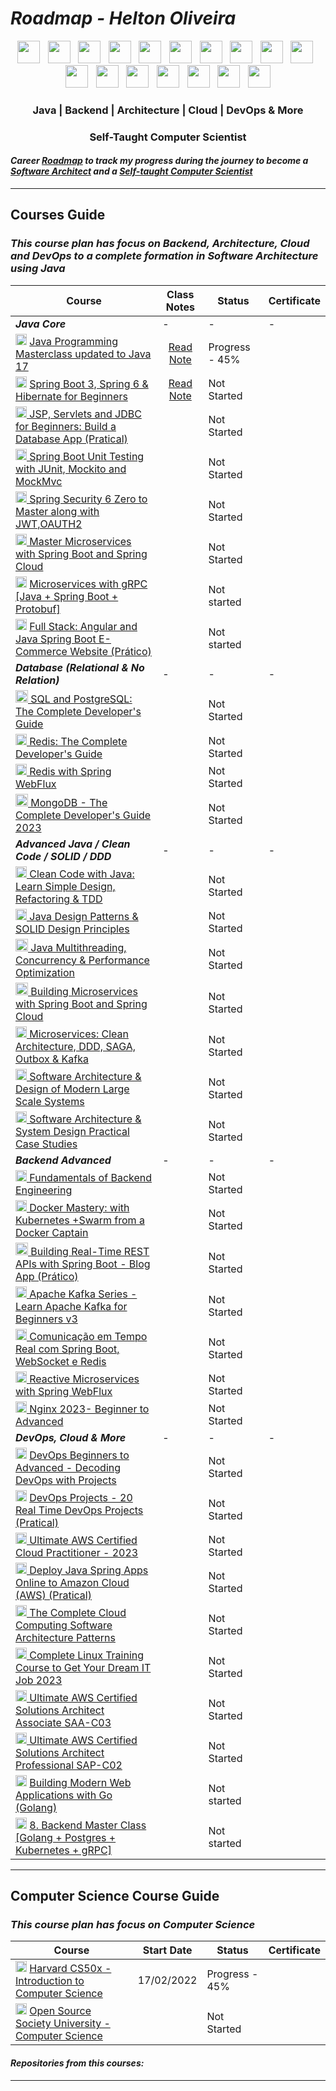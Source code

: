 # <i> Roadmap - Helton Oliveira</i>
<div align="center">
 <!-- Java -->
<img width="36px" src="https://cdn.iconscout.com/icon/free/png-256/free-java-59-1174952.png">
 <!-- Spring -->
<img width="36px" src="https://user-images.githubusercontent.com/97141987/236517831-f28fcc0c-dc30-48dd-87d5-242eb80ae867.png">
 <!-- Spring Cloud-->
<img width="36px" src="https://avatars.githubusercontent.com/u/7815877?s=200&v=4">
 <!-- PostgreSQL -->
<img width="36px" src="https://user-images.githubusercontent.com/97141987/236518046-9112d741-f706-4bdc-bebe-c1c78b411e2d.png">
 <!-- MongoDB -->
<img width="36px" src="https://user-images.githubusercontent.com/97141987/236518479-85954d99-9de3-4b63-a6f3-55ea4a7f7041.png">
 <!-- Redis -->
<img width="36px" src="https://user-images.githubusercontent.com/97141987/236518187-a1ac5dbb-4489-45be-950b-cbb798649d9c.png">
 <!-- Kafka -->
<img width="36px" src="https://openwhisk.apache.org/images/icons/icon-kafka-white-trans.png">
 <!-- RabbitMq -->
<img width="36px" src="https://user-images.githubusercontent.com/97141987/236518339-721889e1-5888-4b4d-823e-88aa104af946.png">
 <!-- Dcoker -->
<img width="36px" src="https://user-images.githubusercontent.com/97141987/236518766-e01dec6a-7c8d-4913-8f9b-167146eaba05.png">
 <!-- Kubernets -->
<img width="36px" src="https://user-images.githubusercontent.com/97141987/236518838-26206142-41d9-4a20-8c11-b2097679f0ca.png">
 <!-- AWS -->
<img width="36px" src="https://user-images.githubusercontent.com/97141987/236519009-8b7a6020-8527-4cc7-b54b-635e4db8c450.png">
 <!-- Nginx -->
<img width="36px" src="https://user-images.githubusercontent.com/97141987/236519169-f2ffa80d-95a9-4dc8-a348-8d81b4555f0e.png">
 <!-- DevOps -->
<img width="36px" src="https://user-images.githubusercontent.com/97141987/236519781-23026448-e802-4ff5-aaf3-6687c39c107a.png">
 <!-- Linux -->
<img width="36px" src="https://user-images.githubusercontent.com/97141987/236519299-0f1eff6a-c9a6-400c-958a-71957a40334b.png">
 <!-- Maven -->
<img width="36px" src="https://user-images.githubusercontent.com/97141987/236519368-4f9439e5-f988-486e-a940-d823a437d616.png">
 <!-- Jenkins -->
<img width="36px" src="https://user-images.githubusercontent.com/97141987/236519449-b44c51d2-dd69-46be-bda5-b60bc0b99f00.png">
 <!-- Go -->
<img width="36px" src="https://user-images.githubusercontent.com/97141987/236519534-10742277-af31-4010-b84e-00ed246e4ab0.png">
</div>



<div align="center">

### Java | Backend | Architecture | Cloud | DevOps & More
### Self-Taught Computer Scientist
</div>


#### <i>Career <u>Roadmap</u> to track my progress during the journey to become a <u>Software Architect</u> and a <u>Self-taught Computer Scientist</u></i>

------
<!-- 

#### <i>Repositories from this courses: <a href="https://github.com/Holiv/startse-desafio-2">Desafio 2 StartSe - Formulário</a> | <a href="https://github.com/Holiv/number-guesser-js">Number Guesser</a> | <a href="https://github.com/Holiv/modelo-portfolio-startse">Desafio 1 StartSe - Modelo Portfolio</a> | <a href="https://github.com/Holiv/convite-aniversario-js">Convite Interativo</a> | <a href="https://github.com/Holiv/login-instagram-dio">Login Instagram</a> | <a href="https://github.com/Holiv/js-beginner-counter">Counter - JS</a> | <a href="https://github.com/Holiv/js-beginner-verificador-soma">Verificador de Soma</a> |
 </i>


------ -->

## Courses Guide

### <i>This course plan has focus on Backend, Architecture, Cloud and DevOps to a complete formation in Software Architecture using Java</i>

<div align="center">

|  Course |  Class Notes | Status | Certificate |
| ------------ | ------------ | ------------ | ------------ |
|  <i><b>Java Core</b></i>  | -| - | - |
| <img width="18px" src="https://cdn.iconscout.com/icon/free/png-256/free-java-59-1174952.png"> <a href="https://www.udemy.com/course-dashboard-redirect/?course_id=533682"> Java Programming Masterclass updated to Java 17</a>  | <div align='center'><a href='#'>Read Note</a></div>  | Progress - 45%  |
| <img width="18px" src="https://user-images.githubusercontent.com/97141987/236517831-f28fcc0c-dc30-48dd-87d5-242eb80ae867.png"> <a href="https://www.udemy.com/course/spring-hibernate-tutorial/"> Spring Boot 3, Spring 6 & Hibernate for Beginners</a>  | <div align='center'><a href='#'> Read Note</a></div>  | Not Started |
| <img width="18px" src="https://user-images.githubusercontent.com/97141987/236517831-f28fcc0c-dc30-48dd-87d5-242eb80ae867.png"><a href="https://www.udemy.com/course/jsp-tutorial/"> JSP, Servlets and JDBC for Beginners: Build a Database App (Pratical) </a>   |  |  Not Started |
| <img width="18px" src="https://user-images.githubusercontent.com/97141987/236517831-f28fcc0c-dc30-48dd-87d5-242eb80ae867.png"><a href="https://www.udemy.com/course/spring-boot-unit-testing/"> Spring Boot Unit Testing with JUnit, Mockito and MockMvc</a>   |   |  Not Started |
| <img width="18px" src="https://user-images.githubusercontent.com/97141987/236517831-f28fcc0c-dc30-48dd-87d5-242eb80ae867.png"><a href="https://www.udemy.com/course/spring-security-zero-to-master/"> Spring Security 6 Zero to Master along with JWT,OAUTH2</a>   |   |  Not Started |
|  <img width="18px" src="https://user-images.githubusercontent.com/97141987/236517831-f28fcc0c-dc30-48dd-87d5-242eb80ae867.png"><a href="https://www.udemy.com/course/microservices-with-spring-boot-and-spring-cloud/"> Master Microservices with Spring Boot and Spring Cloud</a>  |   |  Not Started |
| <img width="18px" src="https://cdn.iconscout.com/icon/free/png-256/free-java-59-1174952.png"> <a href="https://www.udemy.com/course/grpc-the-complete-guide-for-java-developers/"> Microservices with gRPC [Java + Spring Boot + Protobuf]</a>  |   | Not started |
| <img width="18px" src="https://cdn.iconscout.com/icon/free/png-256/free-java-59-1174952.png"> <a href="https://www.udemy.com/course/full-stack-angular-spring-boot-tutorial/"> Full Stack: Angular and Java Spring Boot E-Commerce Website (Prático)</a>  |   | Not started |
|  <i><b>Database (Relational & No Relation) </b></i>  | -| - | - |
| <img width="20px" src="https://user-images.githubusercontent.com/97141987/236518046-9112d741-f706-4bdc-bebe-c1c78b411e2d.png"><a href="https://www.udemy.com/course/sql-and-postgresql/"> SQL and PostgreSQL: The Complete Developer's Guide</a>   |   |  Not Started |
| <img width="18px" src="https://user-images.githubusercontent.com/97141987/236518187-a1ac5dbb-4489-45be-950b-cbb798649d9c.png"><a href="https://www.udemy.com/course/redis-the-complete-developers-guide-p/"> Redis: The Complete Developer's Guide</a>   |   | Not Started  |
| <img width="18px" src="https://user-images.githubusercontent.com/97141987/236518187-a1ac5dbb-4489-45be-950b-cbb798649d9c.png"><a href="https://www.udemy.com/course/spring-webflux-redis/"> Redis with Spring WebFlux</a>   |   |  Not Started |
| <img width="20px" src="https://user-images.githubusercontent.com/97141987/236518479-85954d99-9de3-4b63-a6f3-55ea4a7f7041.png"><a href="https://www.udemy.com/course/mongodb-the-complete-developers-guide/"> MongoDB - The Complete Developer's Guide 2023 </a>   |   |  Not Started |
| <i><b>Advanced Java / Clean Code / SOLID / DDD </b></i>| -| - | - |
| <img width="18px" src="https://cdn.iconscout.com/icon/free/png-256/free-java-59-1174952.png"><a href="https://www.udemy.com/course/design-patterns-in-java-concepts-hands-on-projects/"> Clean Code with Java: Learn Simple Design, Refactoring & TDD</a>   |   | Not Started  |
| <img width="18px" src="https://cdn.iconscout.com/icon/free/png-256/free-java-59-1174952.png"><a href="https://www.udemy.com/course/design-patterns-in-java-concepts-hands-on-projects/"> Java Design Patterns & SOLID Design Principles</a>   |   | Not Started  |
| <img width="20px" src="https://cdn.iconscout.com/icon/free/png-256/free-java-59-1174952.png"><a href="https://www.udemy.com/course/java-multithreading-concurrency-performance-optimization/"> Java Multithreading, Concurrency & Performance Optimization</a>   |   |  Not Started |
| <img width="20px" src="https://avatars.githubusercontent.com/u/7815877?s=200&v=4"><a href="https://www.udemy.com/course/building-microservices-with-spring-boot-and-spring-cloud/"> Building Microservices with Spring Boot and Spring Cloud</a>   |   |  Not Started |
|  <img width="18px" src="https://cdn.iconscout.com/icon/free/png-256/free-java-59-1174952.png"><a href="https://www.udemy.com/course/microservices-clean-architecture-ddd-saga-outbox-kafka-kubernetes/">	Microservices: Clean Architecture, DDD, SAGA, Outbox & Kafka</a>  |   |  Not Started |
|  <img width="18px" src="https://cdn.iconscout.com/icon/free/png-256/free-java-59-1174952.png"><a href="https://www.udemy.com/course/software-architecture-design-of-modern-large-scale-systems/">	Software Architecture & Design of Modern Large Scale Systems</a>  |   | Not Started  |
|  <img width="18px" src="https://cdn.iconscout.com/icon/free/png-256/free-java-59-1174952.png"><a href="https://www.udemy.com/course/software-architecture-system-design-practical-case-studies/">	Software Architecture & System Design Practical Case Studies</a>  |   | Not Started  |
| <i><b>Backend Advanced </b></i>| -| - | - |
| <img width="18px" src="https://user-images.githubusercontent.com/97141987/236640408-7fcbba1d-9a7b-4319-bbf1-ab670a606d30.png"><a href="https://www.udemy.com/course/fundamentals-of-backend-communications-and-protocols"> Fundamentals of Backend Engineering</a>   |   | Not Started  |
| <img width="18px" src="https://user-images.githubusercontent.com/97141987/236518766-e01dec6a-7c8d-4913-8f9b-167146eaba05.png"><a href="https://www.udemy.com/course/docker-mastery/"> Docker Mastery: with Kubernetes +Swarm from a Docker Captain</a>   |   | Not Started  |
| <img width="20px" src="https://user-images.githubusercontent.com/97141987/236517831-f28fcc0c-dc30-48dd-87d5-242eb80ae867.png"><a href="https://www.udemy.com/course/building-real-time-rest-apis-with-spring-boot/"> Building Real-Time REST APIs with Spring Boot - Blog App (Prático)</a>   |   |  Not Started |
| <img width="18px" src="https://openwhisk.apache.org/images/icons/icon-kafka-white-trans.png"><a href="https://www.udemy.com/course/apache-kafka/"> Apache Kafka Series - Learn Apache Kafka for Beginners v3</a>   |   | Not Started  |
|  <img width="18px" src="https://user-images.githubusercontent.com/97141987/236518187-a1ac5dbb-4489-45be-950b-cbb798649d9c.png"><a href="https://www.udemy.com/course/comunicacao-em-tempo-real-com-spring-boot-websocket-e-redis/"> Comunicação em Tempo Real com Spring Boot, WebSocket e Redis</a>  |   |  Not Started |
|  <img width="18px" src="https://user-images.githubusercontent.com/97141987/236640400-25884fba-1018-4894-b5a8-c38c4cf4be09.png"><a href="https://www.udemy.com/course/spring-webflux/">	Reactive Microservices with Spring WebFlux</a>  |   | Not Started  |
|  <img width="18px" src="https://user-images.githubusercontent.com/97141987/236519169-f2ffa80d-95a9-4dc8-a348-8d81b4555f0e.png"><a href="https://www.udemy.com/course/nginx-beginner-to-advanced/">	Nginx 2023- Beginner to Advanced</a>  |   | Not Started  |
|  <i><b>DevOps, Cloud & More</b></i>  | -| - | - |
| <img width="18px" src="https://user-images.githubusercontent.com/97141987/236519781-23026448-e802-4ff5-aaf3-6687c39c107a.png"> <a href="https://www.udemy.com/course/decodingdevops/">	DevOps Beginners to Advanced - Decoding DevOps with Projects</a>  |   | Not Started |
| <img width="18px" src="https://user-images.githubusercontent.com/97141987/236519781-23026448-e802-4ff5-aaf3-6687c39c107a.png"> <a href="https://www.udemy.com/course/devopsprojects/">	DevOps Projects - 20 Real Time DevOps Projects (Pratical) </a>  |  | Not Started |
| <img width="18px" src="https://user-images.githubusercontent.com/97141987/236519009-8b7a6020-8527-4cc7-b54b-635e4db8c450.png"><a href="https://www.udemy.com/course/aws-certified-cloud-practitioner-new/">	Ultimate AWS Certified Cloud Practitioner - 2023</a>   |  |  Not Started |
| <img width="18px" src="https://user-images.githubusercontent.com/97141987/236517831-f28fcc0c-dc30-48dd-87d5-242eb80ae867.png"><a href="https://www.udemy.com/course/deploy-java-spring-apps-online/"> Deploy Java Spring Apps Online to Amazon Cloud (AWS) (Pratical)</a>   |   |  Not Started |
| <img width="18px" src="https://user-images.githubusercontent.com/97141987/236523355-16b3b6c7-a2b5-4288-a693-bbec53ea3a14.png"><a href="https://www.udemy.com/course/the-complete-cloud-computing-software-architecture-patterns/"> The Complete Cloud Computing Software Architecture Patterns</a>   |   |  Not Started |
|  <img width="18px" src="https://user-images.githubusercontent.com/97141987/236519299-0f1eff6a-c9a6-400c-958a-71957a40334b.png"><a href="https://www.udemy.com/course/complete-linux-training-course-to-get-your-dream-it-job/"> Complete Linux Training Course to Get Your Dream IT Job 2023</a>  |   |  Not Started |
| <img width="18px" src="https://user-images.githubusercontent.com/97141987/236519009-8b7a6020-8527-4cc7-b54b-635e4db8c450.png"><a href="https://www.udemy.com/course/aws-certified-solutions-architect-associate-saa-c03/">	Ultimate AWS Certified Solutions Architect Associate SAA-C03</a>   |  |  Not Started |
| <img width="18px" src="https://user-images.githubusercontent.com/97141987/236519009-8b7a6020-8527-4cc7-b54b-635e4db8c450.png"><a href="https://[www.udemy.com/course/aws-certified-solutions-architect-associate-saa-c03/](https://www.udemy.com/course/aws-solutions-architect-professional/)">	Ultimate AWS Certified Solutions Architect Professional SAP-C02</a>   |  |  Not Started |
| <img width="18px" src="https://user-images.githubusercontent.com/97141987/236519534-10742277-af31-4010-b84e-00ed246e4ab0.png"> <a href="https://www.udemy.com/course/building-modern-web-applications-with-go/"> Building Modern Web Applications with Go (Golang)</a>  |   | Not started |
| <img width="18px" src="https://user-images.githubusercontent.com/97141987/236519534-10742277-af31-4010-b84e-00ed246e4ab0.png"> <a href="https://www.udemy.com/course/backend-master-class-golang-postgresql-kubernetes/"> 8.	Backend Master Class [Golang + Postgres + Kubernetes + gRPC]</a>  |   | Not started |
</div>

------
<!-- 
### Unity testing
<div align="center">

|  Course |  Start Date | Status | Certificate |
| ------------ | ------------ | ------------ | ------------ |
| <img width="18px" src=""> <a href="https://www.udemy.com/course/javascript-unit-testing-the-practical-guide/">JavaScript Unit Testing - The Practical Guide</a>  |   |  Not Started |
| <img width="18px" src=""><a href="https://www.udemy.com/course/react-testing-library/"> Testing React with Jest and React Testing Library (RTL)</a>   |   |  Not Started |
|  <img width="18px" src=""><a href="https://www.pluralsight.com/courses/asp-dot-net-core-6-mvc-web-application-unit-testing"> Unit Testing an ASP.NET Core 6 MVC Web Application</a>  |   |  Not Started |
|  <img width="18px" src=""><a href="https://www.youtube.com/watch?v=ub3P8c87cwk&ab_channel=IAmTimCorey">  Unit Testing in C# using XUnit</a>  |   |  Not Started 
</div>

------
### SOLID Principles
<div align="center">

|  Course |  Start Date | Status | Certificate |
| ------------ | ------------ | ------------ | ------------ |
| <img width="18px" src="https://miro.medium.com/max/1400/1*XOMTPWTpDLypkp079p9XXg.png"> <a href="https://www.udemy.com/course/solid-design/">SOLID Principles: Introducing Software Architecture & Design</a>  |   |  Not Starte  |
|  <img width="18px" src=""><a href="https://www.udemy.com/course/aspnet-core-solid-and-clean-architecture-net-5-and-up/"> ASP.NET Core - SOLID and Clean Architecture (.NET 5 and Up)</a>  |   |  Not Started |

</div>

------
### .NET Microsservices
<div align="center">

|  Course |  Start Date | Status | Certificate |
| ------------ | ------------ | ------------ | ------------ |
|  <img width="18px" src=""><a href="https://www.udemy.com/course/microservices-architecture-and-implementation-on-dotnet/"> Microservices Architecture and Implementation on .NET 5)</a>  |   |  Not Started |
|  <img width="18px" src="https://cdn-icons-png.flaticon.com/512/919/919853.png"><a href="https://www.udemy.com/course/docker-kubernetes-the-practical-guide/"> Docker & Kubernetes: The Practical Guide [2022 Edition]</a>  |   |  Not Started |

</div>

------
### Game Development
<div align="center">

|  Course |  Start Date | Status | Certificate |
| ------------ | ------------ | ------------ | ------------ |
|  <img width="18px" src=""><a href="https://www.udemy.com/course/unitycourse2/"> Complete C# Unity Game Developer 3D</a>  |   |  Not Started |

</div>

#### <i>Repositories from this courses: </i> 

------ -->

## Computer Science Course Guide

### <i>This course plan has focus on Computer Science</i>
<div align="center">

|  Course |  Start Date | Status | Certificate |
| ------------ | ------------ | ------------ | ------------ |
| <img width="18px" src="https://images-na.ssl-images-amazon.com/images/I/414HXNGKVhL.png"> <a href="https://cs50.harvard.edu/x/2022/">Harvard CS50x - Introduction to Computer Science</a>  |  17/02/2022 |  Progress - 45%  |
| <img width="18px" src="https://camo.githubusercontent.com/571d23edad9da0a656fdf95f6483ac63585ea09542b7620749880627b4b2161e/68747470733a2f2f692e696d6775722e636f6d2f6b5959435874432e706e67"> <a href="https://github.com/ossu/computer-science">Open Source Society University - Computer Science</a>  |   | Not Started  |
</div>

#### <i>Repositories from this courses: </i>
------

